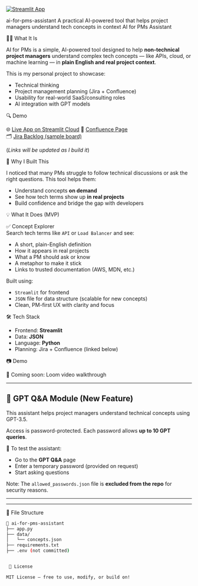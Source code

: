 [![Streamlit App](https://img.shields.io/badge/Live%20App-Streamlit-purple?logo=streamlit)](https://ai-for-pms-assistant-ascqbepwymm6szh5jobz82.streamlit.app/)

ai-for-pms-assistant
A practical AI-powered tool that helps project managers understand tech concepts in context
 AI for PMs Assistant

👩‍💼 What It Is

AI for PMs is a simple, AI-powered tool designed to help **non-technical project managers** understand complex tech concepts — like APIs, cloud, or machine learning — in **plain English and real project context**.

This is my personal project to showcase:
- Technical thinking
- Project management planning (Jira + Confluence)
- Usability for real-world SaaS/consulting roles
- AI integration with GPT models


🔍 Demo

🌐 [Live App on Streamlit Cloud](https://ai-for-pms-assistant-ascqbepwymm6szh5jobz82.streamlit.app/)
📝 [Confluence Page](#)  
🗂️ [Jira Backlog (sample board)](#)

(*Links will be updated as I build it*)

 🧠 Why I Built This

I noticed that many PMs struggle to follow technical discussions or ask the right questions. This tool helps them:
- Understand concepts **on demand**
- See how tech terms show up **in real projects**
- Build confidence and bridge the gap with developers


💡 What It Does (MVP)

✅ Concept Explorer  
Search tech terms like `API` or `Load Balancer` and see:
- A short, plain-English definition
- How it appears in real projects
- What a PM should ask or know
- A metaphor to make it stick
- Links to trusted documentation (AWS, MDN, etc.)

Built using:
- `Streamlit` for frontend
- `JSON` file for data structure (scalable for new concepts)
- Clean, PM-first UX with clarity and focus


 🛠️ Tech Stack

- Frontend: **Streamlit**
- Data: **JSON**
- Language: **Python**
- Planning: Jira + Confluence (linked below)



 📷 Demo

🎥 Coming soon: Loom video walkthrough

---

## 🔐 GPT Q&A Module (New Feature)

This assistant helps project managers understand technical concepts using GPT-3.5.

Access is password-protected. Each password allows **up to 10 GPT queries**.

📌 To test the assistant:
- Go to the **GPT Q&A** page
- Enter a temporary password (provided on request)
- Start asking questions

Note: The `allowed_passwords.json` file is **excluded from the repo** for security reasons.

---

---

 📁 File Structure

```bash
📂 ai-for-pms-assistant
├── app.py
├── data/
│   └── concepts.json
├── requirements.txt
├── .env (not committed)


 📃 License

MIT License – free to use, modify, or build on!
